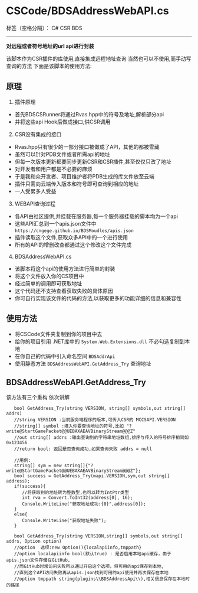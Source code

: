 ﻿# CSCode/BDSAddressWebAPI.cs

标签（空格分隔）： C# CSR BDS

---
**对远程或者符号地址的url api进行封装**

该脚本作为CSR插件的库使用,直接集成远程地址查询
当然也可以不使用,而手动写查询的方法
下面是该脚本的使用方法:

## 原理
1. 插件原理
  * 首先BDSCSRunner将通过Rvas.hpp中的符号及地址,解析部分api
  * 并将这些api Hook后做成接口,供CSR调用
2. CSR没有集成的接口
  * Rvas.hpp只有很少的一部分接口被做成了API，其他的都被雪藏
  * 虽然可以针对PDB文件或者所需api的地址
  * 但每一次版本更新都要同步更新CSR和CSR插件,甚至仅仅只改了地址
  * 对开发者和用户都是不必要的麻烦
  * 于是我和众开发者、项目维护者将PDB生成的库文件放至云端
  * 插件只需向云端传入版本和符号即可查询到相应的地址
  * 一人受累多人受益
3. WEBAPI查询过程
  * 各API由社区提供,并挂载在服务器,每一个服务器挂载的脚本均为一个api
  * 这些API汇总到一个apis.json文件中 `https://cngege.github.io/BDSMoudles/apis.json`
  * 插件读取这个文件,获取众多API中的一个进行使用
  * 所有的API的增删改查都通过这个修改这个文件完成
4. BDSAddressWebAPI.cs
  * 该脚本将这个api的使用方法进行简单的封装
  * 将这个文件放入你的CS项目中
  * 经过简单的调用即可获取地址
  * 这个代码还不支持查看获取失败的具体原因
  * 你可自行实现该文件的代码的方法,以获取更多的功能详细的信息和兼容性

## 使用方法
 * 将CSCode文件夹复制到你的项目中去
 * 给你的项目引用 .NET库中的 `System.Web.Extensions.dll` 不必勾选复制到本地
 * 在你自己的代码中引入命名空间 `BDSAddrApi`
 * 使用静态方法 `BDSAddressWebAPI.GetAddress_Try` 查询地址

## BDSAddressWebAPI.GetAddress_Try
该方法有三个重构 依次讲解
```CSharp
   bool GetAddress_Try(string VERSION, string[] symbols,out string[] addrs)
   //string VERSION :当前服务端程序的版本,可传入CSR的 MCCSAPI.VERSION
   //string[] symbol :填入你要查询地址的符号,比如 "?write@StartGamePacket@@UEBAXAEAVBinaryStream@@@Z"
   //out string[] addrs :输出查询到的字符串地址数组,排序与传入的符号排序相同如 0x123456
   //return bool: 返回是否查询成功,如果查询失败 addrs = null
   
   //用例:
   string[] sym = new string[]{"?write@StartGamePacket@@UEBAXAEAVBinaryStream@@@Z"};
   bool success = GetAddress_Try(mapi.VERSION,sym,out string[] address);
   if(success){
      //将获取到的地址转为整数型,也可以转为IntPtr类型
      int rva = Convert.ToInt32(address[0], 16);
      Console.WriteLine("获取地址成功:{0}",address[0]);
   }
   else{
      Console.WriteLine("获取地址失败");
   }
```

```CSharp
   bool GetAddress_Try(string VERSION,string[] symbols,out string[] addrs, Option option)
   //option  选项:new Option(){localapiinfo,tmppath}
   //option localapiinfo bool(默认true) : 是否启用本地api缓存，由于apis.json文件存储在GitHub,
   //而GitHub时常访问失败所以通过开启这个选项，将可用的api保存到本地,
   //直到这个API访问失败再从apis.json找到可用的api使用并再次保存在本地
   //option tmppath string(plugins\\BDSAddressApi\\),相关信息保存在本地时的路径
```